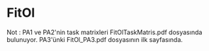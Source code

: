 # FitOl
Not : PA1 ve PA2'nin task matrixleri FitOlTaskMatris.pdf dosyasında bulunuyor. PA3'ünki FitOl_PA3.pdf dosyasının ilk sayfasında. 
